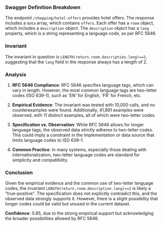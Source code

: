 ### Swagger Definition Breakdown
The endpoint `/shopping/hotel-offers` provides hotel offers. The response includes a `data` array, which contains `offers`. Each offer has a `room` object, which includes a `description` object. The `description` object has a `lang` property, which is a string representing a language code, as per RFC 5646.

### Invariant
The invariant in question is `LENGTH(return.room.description.lang)==2`, suggesting that the `lang` field in the response always has a length of 2.

### Analysis
1. **RFC 5646 Compliance**: RFC 5646 specifies language tags, which can vary in length. However, the most common language tags are two-letter codes (ISO 639-1), such as 'EN' for English, 'FR' for French, etc.

2. **Empirical Evidence**: The invariant was tested with 10,000 calls, and no counterexamples were found. Additionally, 41,891 examples were observed, with 11 distinct examples, all of which were two-letter codes.

3. **Specification vs. Observation**: While RFC 5646 allows for longer language tags, the observed data strictly adheres to two-letter codes. This could imply a constraint in the implementation or data source that limits language codes to ISO 639-1.

4. **Common Practice**: In many systems, especially those dealing with internationalization, two-letter language codes are standard for simplicity and compatibility.

### Conclusion
Given the empirical evidence and the common use of two-letter language codes, the invariant `LENGTH(return.room.description.lang)==2` is likely a "true-positive". The specification does not explicitly contradict this, and the observed data strongly supports it. However, there is a slight possibility that longer codes could be valid but unused in the current dataset.

**Confidence**: 0.85, due to the strong empirical support but acknowledging the broader possibilities allowed by RFC 5646.
